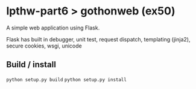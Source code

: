 # lpthw-part6 > gothonweb (ex50)
A simple web application using Flask.

Flask has built in debugger, unit test, request dispatch, templating (jinja2), secure cookies, wsgi, unicode

## Build / install
```python setup.py build```
```python setup.py install```
